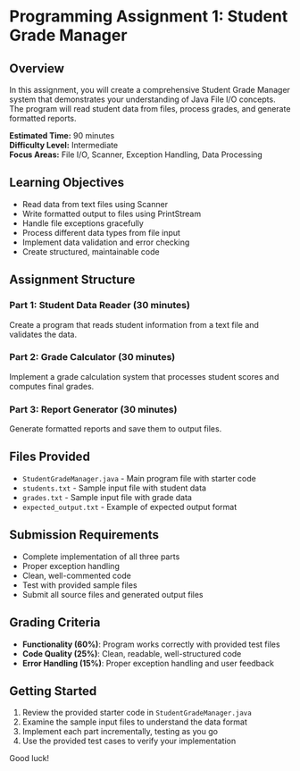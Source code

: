 # Programming Assignment 1: Student Grade Manager

## Overview
In this assignment, you will create a comprehensive Student Grade Manager system that demonstrates your understanding of Java File I/O concepts. The program will read student data from files, process grades, and generate formatted reports.

**Estimated Time:** 90 minutes  
**Difficulty Level:** Intermediate  
**Focus Areas:** File I/O, Scanner, Exception Handling, Data Processing

## Learning Objectives
- Read data from text files using Scanner
- Write formatted output to files using PrintStream
- Handle file exceptions gracefully
- Process different data types from file input
- Implement data validation and error checking
- Create structured, maintainable code

## Assignment Structure

### Part 1: Student Data Reader (30 minutes)
Create a program that reads student information from a text file and validates the data.

### Part 2: Grade Calculator (30 minutes)
Implement a grade calculation system that processes student scores and computes final grades.

### Part 3: Report Generator (30 minutes)
Generate formatted reports and save them to output files.

## Files Provided
- `StudentGradeManager.java` - Main program file with starter code
- `students.txt` - Sample input file with student data
- `grades.txt` - Sample input file with grade data
- `expected_output.txt` - Example of expected output format

## Submission Requirements
- Complete implementation of all three parts
- Proper exception handling
- Clean, well-commented code
- Test with provided sample files
- Submit all source files and generated output files

## Grading Criteria
- **Functionality (60%)**: Program works correctly with provided test files
- **Code Quality (25%)**: Clean, readable, well-structured code
- **Error Handling (15%)**: Proper exception handling and user feedback

## Getting Started
1. Review the provided starter code in `StudentGradeManager.java`
2. Examine the sample input files to understand the data format
3. Implement each part incrementally, testing as you go
4. Use the provided test cases to verify your implementation

Good luck!